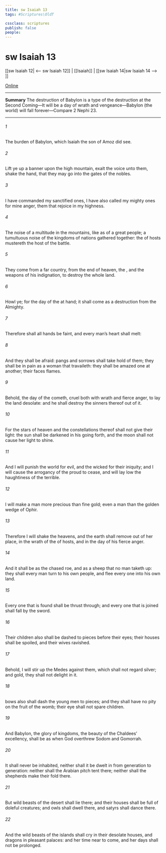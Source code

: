 ```yaml
---
title: sw Isaiah 13
tags: #Scriptures\OldT

cssclass: scriptures
publish: false
people:
---
```


# sw Isaiah 13
[[sw Isaiah 12| <-- sw Isaiah 12]] | [[Isaiah]] | [[sw Isaiah 14|sw Isaiah 14 --> ]]

[Online](https://churchofjesuschrist.org/study/scriptures/ot/isa/13?lang=eng)

---
__Summary__
The destruction of Babylon is a type of the destruction at the Second Coming—It will be a day of wrath and vengeance—Babylon (the world) will fall forever—Compare 2 Nephi 23.

---
###### 1 
The burden of Babylon, which Isaiah the son of Amoz did see.

###### 2 
Lift ye up a banner upon the high mountain, exalt the voice unto them, shake the hand, that they may go into the gates of the nobles.

###### 3 
I have commanded my sanctified ones, I have also called my mighty ones for mine anger,  them that rejoice in my highness.

###### 4 
The noise of a multitude in the mountains, like as of a great people; a tumultuous noise of the kingdoms of nations gathered together: the  of hosts mustereth the host of the battle.

###### 5 
They come from a far country, from the end of heaven,  the , and the weapons of his indignation, to destroy the whole land.

###### 6 
Howl ye; for the day of the   at hand; it shall come as a destruction from the Almighty.

###### 7 
Therefore shall all hands be faint, and every man’s heart shall melt:

###### 8 
And they shall be afraid: pangs and sorrows shall take hold of them; they shall be in pain as a woman that travaileth: they shall be amazed one at another; their faces  flames.

###### 9 
Behold, the day of the  cometh, cruel both with wrath and fierce anger, to lay the land desolate: and he shall destroy the sinners thereof out of it.

###### 10 
For the stars of heaven and the constellations thereof shall not give their light: the sun shall be darkened in his going forth, and the moon shall not cause her light to shine.

###### 11 
And I will punish the world for  evil, and the wicked for their iniquity; and I will cause the arrogancy of the proud to cease, and will lay low the haughtiness of the terrible.

###### 12 
I will make a man more precious than fine gold; even a man than the golden wedge of Ophir.

###### 13 
Therefore I will shake the heavens, and the earth shall remove out of her place, in the wrath of the  of hosts, and in the day of his fierce anger.

###### 14 
And it shall be as the chased roe, and as a sheep that no man taketh up: they shall every man turn to his own people, and flee every one into his own land.

###### 15 
Every one that is found shall be thrust through; and every one that is joined  shall fall by the sword.

###### 16 
Their children also shall be dashed to pieces before their eyes; their houses shall be spoiled, and their wives ravished.

###### 17 
Behold, I will stir up the Medes against them, which shall not regard silver; and  gold, they shall not delight in it.

###### 18 
 bows also shall dash the young men to pieces; and they shall have no pity on the fruit of the womb; their eye shall not spare children.

###### 19 
And Babylon, the glory of kingdoms, the beauty of the Chaldees’ excellency, shall be as when God overthrew Sodom and Gomorrah.

###### 20 
It shall never be inhabited, neither shall it be dwelt in from generation to generation: neither shall the Arabian pitch tent there; neither shall the shepherds make their fold there.

###### 21 
But wild beasts of the desert shall lie there; and their houses shall be full of doleful creatures; and owls shall dwell there, and satyrs shall dance there.

###### 22 
And the wild beasts of the islands shall cry in their desolate houses, and dragons in  pleasant palaces: and her time  near to come, and her days shall not be prolonged.

